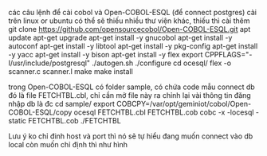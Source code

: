 các câu lệnh để cài cobol và Open-COBOL-ESQL (để connect postgres)
cài trên linux or ubuntu
có thể sẽ thiếu nhiều thư viện khác, thiếu thì cài thêm
    git clone https://github.com/opensourcecobol/Open-COBOL-ESQL.git
    apt update
    apt-get upgrade
    apt-get install -y gnucobol
    apt-get install -y autoconf
    apt-get install -y libtool
    apt-get install -y pkg-config
    apt-get install -y yacc
    apt-get install -y bison
    apt-get install -y flex
    export CPPFLAGS="-I/usr/include/postgresql"
    ./autogen.sh
    ./configure
    cd ocesql/
    flex -o scanner.c scanner.l 
    make
    make install

trong Open-COBOL-ESQL có folder sample, có chứa code mẫu connect db
đó là file FETCHTBL.cbl, chỉ cần mở file này ra chỉnh lại vài thông tin đăng nhập db là đc
    cd sample/
    export COBCPY=/var/opt/geminiot/cobol/Open-COBOL-ESQL/copy
    ocesql FETCHTBL.cbl FETCHTBL.cob
    cobc -x -locesql -static FETCHTBL.cob
    ./FETCHTBL

Lưu ý ko chỉ đinh host và port thì nó sẽ tự hiểu đang muốn connect vào db local
còn muốn chỉ định thì như hình